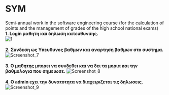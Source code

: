 # SYM
Semi-annual work in the software engineering course (for the calculation of points and the management of grades of the high school national exams)
</br>
<b>1. Login μαθητη και δηλωση κατευθυνσης.</b></br>
![1](https://user-images.githubusercontent.com/74098652/114327686-c29abe00-9b42-11eb-9277-e06ddd5cea64.jpg)
</br></br>
<b>2. Συνδεση ως Υπευθυνος βαθμων και αναρτηση βαθμων στο συστημα.</b>
 ![Screenshot_7](https://user-images.githubusercontent.com/74098652/114327761-05f52c80-9b43-11eb-97d1-239bc158c1dc.png)
 </br></br>
<b>3. O μαθητης μπορει να συνδεθει και να δει τα μορια και την βαθμολογια που σημειωσε.</b>
![Screenshot_8](https://user-images.githubusercontent.com/74098652/114327845-63897900-9b43-11eb-88ec-7f2e22930abd.png)
</br></br>
<b>4. Ο admin εχει την δυνατοτητα να διαχειριζεται τις δηλωσεις. </b>
![Screenshot_9](https://user-images.githubusercontent.com/74098652/114327888-8b78dc80-9b43-11eb-9116-35573cfb7db7.png)

